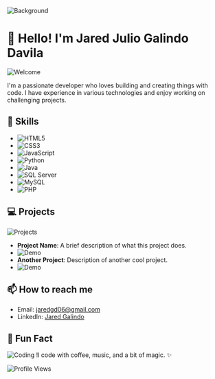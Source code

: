 ![Background](https://your-gif-url.com/animated-background.gif)

# 👋 Hello! I'm Jared Julio Galindo Davila

![Welcome](https://media.giphy.com/media/xT9IgG50Fb7Mi0prBC/giphy.gif)

I'm a passionate developer who loves building and creating things with code. I have experience in various technologies and enjoy working on challenging projects.

## 🚀 Skills

- ![HTML5](https://img.shields.io/badge/HTML5-E34F26?style=for-the-badge&logo=html5&logoColor=white)
- ![CSS3](https://img.shields.io/badge/CSS3-1572B6?style=for-the-badge&logo=css3&logoColor=white)
- ![JavaScript](https://img.shields.io/badge/JavaScript-F7DF1E?style=for-the-badge&logo=javascript&logoColor=black)
- ![Python](https://img.shields.io/badge/Python-3776AB?style=for-the-badge&logo=python&logoColor=white)
- ![Java](https://img.shields.io/badge/Java-007396?style=for-the-badge&logo=java&logoColor=white)
- ![SQL Server](https://img.shields.io/badge/SQL%20Server-CC2927?style=for-the-badge&logo=microsoft-sql-server&logoColor=white)
- ![MySQL](https://img.shields.io/badge/MySQL-4479A1?style=for-the-badge&logo=mysql&logoColor=white)
- ![PHP](https://img.shields.io/badge/PHP-777BB4?style=for-the-badge&logo=php&logoColor=white)

## 💻 Projects

![Projects](https://media.giphy.com/media/2wZr80t6F9scM/giphy.gif)

- **Project Name**: A brief description of what this project does.
- ![Demo](https://media.giphy.com/media/3ohzdUumYB2TWWFqqA/giphy.gif)
- **Another Project**: Description of another cool project.
- ![Demo](https://media.giphy.com/media/2wZr80t6F9scM/giphy.gif)

## 📫 How to reach me

- Email: jaredgd06@gmail.com
- LinkedIn: [Jared Galindo](https://www.linkedin.com/in/jared-galindo-3608552a4/)

## 🌟 Fun Fact

![Coding](https://media.giphy.com/media/l0MYt5jPR6QX5pnqM/giphy.gif)
!I code with coffee, music, and a bit of magic. ✨

![Profile Views](https://komarev.com/ghpvc/?username=jaredgd&style=flat-square)

